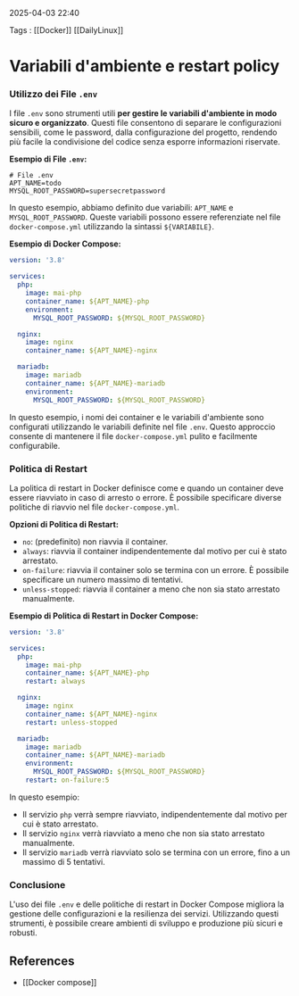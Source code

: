 2025-04-03 22:40

Tags : [[Docker]] [[DailyLinux]]

# Variabili d'ambiente e restart policy

### Utilizzo dei File `.env`

I file `.env` sono strumenti utili **per gestire le variabili d'ambiente in modo sicuro e organizzato**. Questi file consentono di separare le configurazioni sensibili, come le password, dalla configurazione del progetto, rendendo più facile la condivisione del codice senza esporre informazioni riservate.

**Esempio di File `.env`:**
```
# File .env
APT_NAME=todo
MYSQL_ROOT_PASSWORD=supersecretpassword
```

In questo esempio, abbiamo definito due variabili: `APT_NAME` e `MYSQL_ROOT_PASSWORD`. Queste variabili possono essere referenziate nel file `docker-compose.yml` utilizzando la sintassi `${VARIABILE}`.

**Esempio di Docker Compose:**
```yaml
version: '3.8'

services:
  php:
    image: mai-php
    container_name: ${APT_NAME}-php
    environment:
      MYSQL_ROOT_PASSWORD: ${MYSQL_ROOT_PASSWORD}

  nginx:
    image: nginx
    container_name: ${APT_NAME}-nginx

  mariadb:
    image: mariadb
    container_name: ${APT_NAME}-mariadb
    environment:
      MYSQL_ROOT_PASSWORD: ${MYSQL_ROOT_PASSWORD}
```

In questo esempio, i nomi dei container e le variabili d'ambiente sono configurati utilizzando le variabili definite nel file `.env`. Questo approccio consente di mantenere il file `docker-compose.yml` pulito e facilmente configurabile.
### Politica di Restart

La politica di restart in Docker definisce come e quando un container deve essere riavviato in caso di arresto o errore. È possibile specificare diverse politiche di riavvio nel file `docker-compose.yml`.

**Opzioni di Politica di Restart:**
- `no`: (predefinito) non riavvia il container.
- `always`: riavvia il container indipendentemente dal motivo per cui è stato arrestato.
- `on-failure`: riavvia il container solo se termina con un errore. È possibile specificare un numero massimo di tentativi.
- `unless-stopped`: riavvia il container a meno che non sia stato arrestato manualmente.

**Esempio di Politica di Restart in Docker Compose:**
```yaml
version: '3.8'

services:
  php:
    image: mai-php
    container_name: ${APT_NAME}-php
    restart: always

  nginx:
    image: nginx
    container_name: ${APT_NAME}-nginx
    restart: unless-stopped

  mariadb:
    image: mariadb
    container_name: ${APT_NAME}-mariadb
    environment:
      MYSQL_ROOT_PASSWORD: ${MYSQL_ROOT_PASSWORD}
    restart: on-failure:5
```

In questo esempio:
- Il servizio `php` verrà sempre riavviato, indipendentemente dal motivo per cui è stato arrestato.
- Il servizio `nginx` verrà riavviato a meno che non sia stato arrestato manualmente.
- Il servizio `mariadb` verrà riavviato solo se termina con un errore, fino a un massimo di 5 tentativi.

### Conclusione

L'uso dei file `.env` e delle politiche di restart in Docker Compose migliora la gestione delle configurazioni e la resilienza dei servizi. Utilizzando questi strumenti, è possibile creare ambienti di sviluppo e produzione più sicuri e robusti.
## References

- [[Docker compose]]
